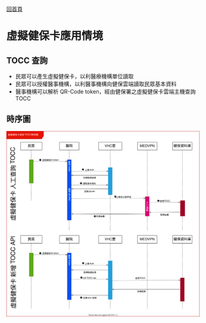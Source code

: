 [回首頁](../index.md)
# 虛擬健保卡應用情境
## TOCC 查詢
- 民眾可以產生虛擬健保卡，以利醫療機構單位讀取
- 民眾可以授權醫事機構，以利醫事機構向健保雲端讀取民眾基本資料
- 醫事機構可以解析 QR-Code token，經由健保署之虛擬健保卡雲端主機查詢 TOCC

## 時序圖

![](./images/vhc_tocc.drawio.svg)